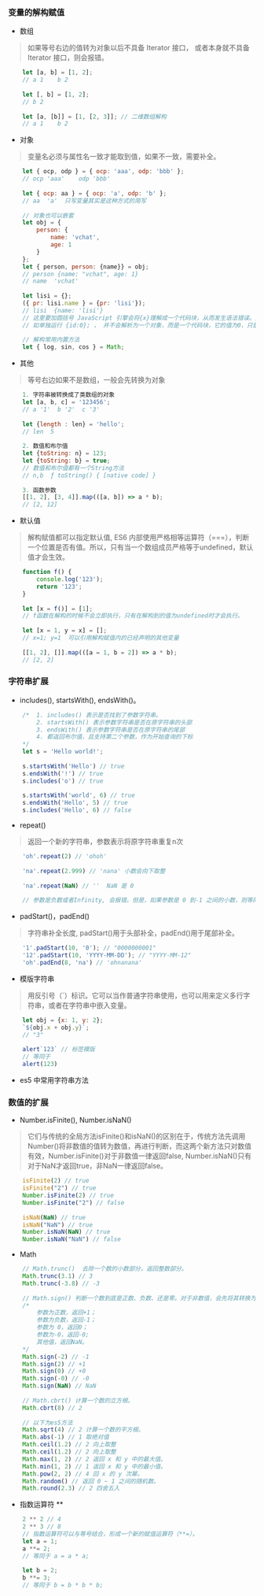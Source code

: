 ### 变量的解构赋值
* 数组
> 如果等号右边的值转为对象以后不具备 Iterator 接口， 或者本身就不具备 Iterator 接口，则会报错。

``` javascript
    let [a, b] = [1, 2];
    // a 1    b 2
    
    let [, b] = [1, 2];
    // b 2
    
    let [a, [b]] = [1, [2, 3]]; // 二维数组解构
    // a 1    b 2
```
* 对象
> 变量名必须与属性名一致才能取到值，如果不一致，需要补全。

``` javascript
    let { ocp, odp } = { ocp: 'aaa', odp: 'bbb' };
    // ocp 'aaa'    odp 'bbb'
    
    let { ocp: aa } = { ocp: 'a', odp: 'b' };
    // aa  'a'  只写变量其实是这种方式的简写
    
    // 对象也可以嵌套
    let obj = {
        person: {
            name: 'vchat',
            age: 1
        }
    };
    let { person, person: {name}} = obj;
    // person {name: "vchat", age: 1}
    // name  'vchat'
    
    let lisi = {};
    ({ pr: lisi.name } = {pr: 'lisi'});
    // lisi  {name: 'lisi'}
    // 这里要加圆括号 JavaScript 引擎会将{x}理解成一个代码块，从而发生语法错误。只有不将大括号写在行首，避免 JavaScript 将其解释为代码块，才能解决这个问题。
    // 如单独运行 {id:0}; ， 并不会解析为一个对象，而是一个代码块，它的值为0，只是给0取了一个名字叫id，只有加上()才会正确解析。({id:0});
    
    // 解构常用内置方法
    let { log, sin, cos } = Math;
```
* 其他
> 等号右边如果不是数组，一般会先转换为对象

``` javascript
    1. 字符串被转换成了类数组的对象
    let [a, b, c] = '123456';
    // a '1'  b '2'  c '3'
    
    let {length : len} = 'hello';
    // len  5
    
    2. 数值和布尔值
    let {toString: n} = 123;
    let {toString: b} = true;
    // 数值和布尔值都有一个String方法
    // n,b  ƒ toString() { [native code] }
    
    3. 函数参数
    [[1, 2], [3, 4]].map(([a, b]) => a * b);
    // [2, 12]
```
* 默认值
> 解构赋值都可以指定默认值, ES6 内部使用严格相等运算符（===），判断一个位置是否有值。所以，只有当一个数组成员严格等于undefined，默认值才会生效。

``` javascript
    function f() {
        console.log('123');
        return '123';
    }
    
    let [x = f()] = [1];
    // f函数在解构的时候不会立即执行，只有在解构到的值为undefined时才会执行。
    
    let [x = 1, y = x] = [];
    // x=1; y=1  可以引用解构赋值内的已经声明的其他变量
    
    [[1, 2], []].map(([a = 1, b = 2]) => a * b);
    // [2, 2]
```
### 字符串扩展
* includes(), startsWith(), endsWith()。
``` javascript
    /*  1. includes() 表示是否找到了参数字符串。
        2. startsWith() 表示参数字符串是否在原字符串的头部
        3. endsWith() 表示参数字符串是否在原字符串的尾部
        4. 都返回布尔值，且支持第二个参数，作为开始查询的下标
    */
    let s = 'Hello world!';
    
    s.startsWith('Hello') // true
    s.endsWith('!') // true
    s.includes('o') // true
    
    s.startsWith('world', 6) // true
    s.endsWith('Hello', 5) // true
    s.includes('Hello', 6) // false
```
* repeat()
> 返回一个新的字符串，参数表示将原字符串重复n次

``` javascript
    'oh'.repeat(2) // 'ohoh'
    
    'na'.repeat(2.999) // 'nana' 小数会向下取整
    
    'na'.repeat(NaN) // ''  NaN 是 0
    
    // 参数是负数或者Infinity, 会报错。但是，如果参数是 0 到-1 之间的小数，则等同于 0，这是因为会先进行取整运算。true 等同1， false等同 0
```
* padStart()，padEnd()
> 字符串补全长度, padStart()用于头部补全，padEnd()用于尾部补全。

``` javascript
    '1'.padStart(10, '0'); // "0000000001"
    '12'.padStart(10, 'YYYY-MM-DD'); // "YYYY-MM-12"
    'oh'.padEnd(8, 'na') // 'ohnanana'
```
* 模版字符串
> 用反引号（`）标识。它可以当作普通字符串使用，也可以用来定义多行字符串，或者在字符串中嵌入变量。

``` javascript
    let obj = {x: 1, y: 2};
    `${obj.x + obj.y}`;
    // "3"
    
    alert`123` // 标签模版
    // 等同于
    alert(123)
```

* es5 中常用字符串方法

### 数值的扩展
* Number.isFinite(), Number.isNaN() 
> 它们与传统的全局方法isFinite()和isNaN()的区别在于，传统方法先调用Number()将非数值的值转为数值，再进行判断，而这两个新方法只对数值有效，Number.isFinite()对于非数值一律返回false, Number.isNaN()只有对于NaN才返回true，非NaN一律返回false。

``` javascript
    isFinite(2) // true
    isFinite("2") // true
    Number.isFinite(2) // true
    Number.isFinite("2") // false
    
    isNaN(NaN) // true
    isNaN("NaN") // true
    Number.isNaN(NaN) // true
    Number.isNaN("NaN") // false
```
* Math

``` javascript
    // Math.trunc()  去除一个数的小数部分，返回整数部分。
    Math.trunc(3.1) // 3
    Math.trunc(-3.8) // -3
    
    // Math.sign() 判断一个数到底是正数、负数、还是零。对于非数值，会先将其转换为数值。
    /*
        参数为正数，返回+1；
        参数为负数，返回-1；
        参数为 0，返回0；
        参数为-0，返回-0;
        其他值，返回NaN。 
    */
    Math.sign(-2) // -1
    Math.sign(2) // +1
    Math.sign(0) // +0
    Math.sign(-0) // -0
    Math.sign(NaN) // NaN
    
    // Math.cbrt() 计算一个数的立方根。
    Math.cbrt(8) // 2
    
    // 以下为es5方法
    Math.sqrt(4) // 2 计算一个数的平方根。
    Math.abs(-1) // 1 取绝对值
    Math.ceil(1.2) // 2 向上取整
    Math.ceil(1.2) // 2 向上取整
    Math.max(1, 2) // 2 返回 x 和 y 中的最大值。
    Math.min(1, 2) // 1 返回 x 和 y 中的最小值。
    Math.pow(2, 2) // 4 回 x 的 y 次幂。
    Math.random() // 返回 0 ~ 1 之间的随机数。
    Math.round(2.3) // 2 四舍五入
```
* 指数运算符 **
``` javascript
    2 ** 2 // 4
    2 ** 3 // 8
    // 指数运算符可以与等号结合，形成一个新的赋值运算符（**=）。
    let a = 1;
    a **= 2;
    // 等同于 a = a * a;
    
    let b = 2;
    b **= 3;
    // 等同于 b = b * b * b;
```

